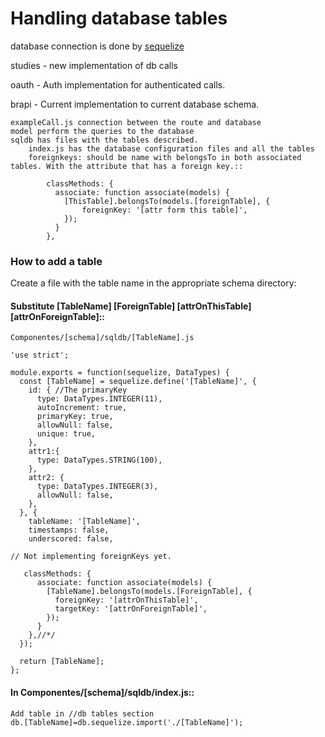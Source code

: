 # Handling database tables 

database connection is done by [sequelize](http://docs.sequelizejs.com/)

studies - new implementation of db calls

oauth - Auth implementation for authenticated calls.

brapi - Current implementation to current database schema.

	exampleCall.js connection between the route and database
	model perform the queries to the database
	sqldb has files with the tables described.
		index.js has the database configuration files and all the tables
		foreignkeys: should be name with belongsTo in both associated tables. With the attribute that has a foreign key.::

		    classMethods: {
     		  associate: function associate(models) {     
        		[ThisTable].belongsTo(models.[foreignTable], {
          			foreignKey: '[attr form this table]',
        	    });
      		  }
            },



### How to add a table

Create a file with the table name in the appropriate schema directory:

#### Substitute [TableName] [ForeignTable] [attrOnThisTable] [attrOnForeignTable]::

	Componentes/[schema]/sqldb/[TableName].js

	'use strict';

	module.exports = function(sequelize, DataTypes) {
	  const [TableName] = sequelize.define('[TableName]', {
	    id: { //The primaryKey
	      type: DataTypes.INTEGER(11),
	      autoIncrement: true,
	      primaryKey: true,
	      allowNull: false,
	      unique: true,
	    },
	    attr1:{
	      type: DataTypes.STRING(100),
	    },
	    attr2: {  
	      type: DataTypes.INTEGER(3),
	      allowNull: false,
	    },
	  }, {
	    tableName: '[TableName]',
	    timestamps: false,
	    underscored: false,

	// Not implementing foreignKeys yet.

	   classMethods: {
	      associate: function associate(models) {     
	        [TableName].belongsTo(models.[ForeignTable], {
	          foreignKey: '[attrOnThisTable]',
	          targetKey: '[attrOnForeignTable]',
	        });
	      }
	    },//*/
	  });

	  return [TableName];
	};


#### In Componentes/[schema]/sqldb/index.js::
	Add table in //db tables section
	db.[TableName]=db.sequelize.import('./[TableName]');

